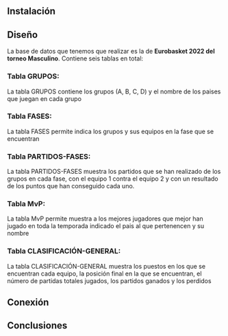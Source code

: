 
## Instalación

## Diseño

La base de datos que tenemos que realizar es la de **Eurobasket 2022 del torneo Masculino**.
Contiene seis tablas en total:
### Tabla GRUPOS:
La tabla GRUPOS contiene los grupos (A, B, C, D) y el nombre de los paises que juegan en cada grupo
### Tabla FASES:
La tabla FASES permite indica los grupos y sus equipos en la fase que se encuentran 
### Tabla PARTIDOS-FASES:
La tabla PARTIDOS-FASES muestra los partidos que se han realizado de los grupos en cada fase, con el equipo 1 contra
el equipo 2 y con un resultado de los puntos que han conseguido cada uno.
### Tabla MvP:
La tabla MvP permite muestra a los mejores jugadores que mejor han jugado en toda la temporada indicado
el pais al que pertenencen y su nombre
### Tabla CLASIFICACIÓN-GENERAL:
La tabla CLASIFICACIÓN-GENERAL muestra los puestos en los que se encuentran cada equipo, la posición 
final en la que se encuentran, el número de partidas totales jugados, los partidos ganados y los perdidos
## Conexión

## Conclusiones

